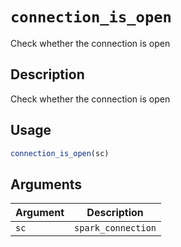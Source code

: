 # `connection_is_open`

Check whether the connection is open


## Description

Check whether the connection is open


## Usage

```r
connection_is_open(sc)
```


## Arguments

Argument      |Description
------------- |----------------
`sc`     |     `spark_connection`


